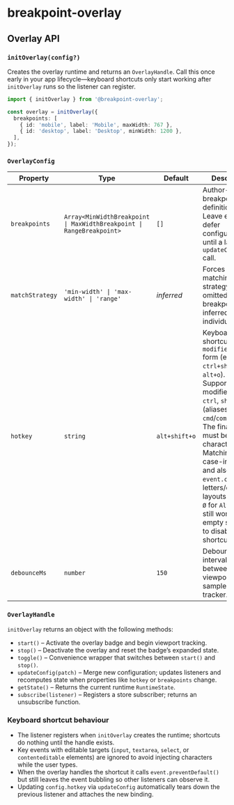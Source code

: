 # breakpoint-overlay

## Overlay API

### `initOverlay(config?)`

Creates the overlay runtime and returns an `OverlayHandle`. Call this once early in your app lifecycle—keyboard shortcuts only start working after `initOverlay` runs so the listener can register.

```ts
import { initOverlay } from '@breakpoint-overlay';

const overlay = initOverlay({
  breakpoints: [
    { id: 'mobile', label: 'Mobile', maxWidth: 767 },
    { id: 'desktop', label: 'Desktop', minWidth: 1200 },
  ],
});
```

### `OverlayConfig`

| Property        | Type                                                           | Default       | Description |
|-----------------|----------------------------------------------------------------|---------------|-------------|
| `breakpoints`   | `Array<MinWidthBreakpoint \| MaxWidthBreakpoint \| RangeBreakpoint>` | `[]`        | Author-supplied breakpoint definitions. Leave empty to defer configuration until a later `updateConfig` call. |
| `matchStrategy` | `'min-width' \| 'max-width' \| 'range'`                        | _inferred_    | Forces a specific matching strategy; when omitted, each breakpoint is inferred individually. |
| `hotkey`        | `string`                                                       | `alt+shift+o` | Keyboard shortcut in `modifier+...+key` form (e.g. `ctrl+shift+k`, `alt+o`). Supported modifiers: `alt`, `ctrl`, `shift`, `meta` (aliases `cmd`/`command`). The final token must be a single character. Matching is case-insensitive and also checks `event.code` for letters/digits, so layouts that emit `Ø` for `Alt+Shift+O` still work. Use an empty string (`""`) to disable the shortcut entirely. |
| `debounceMs`    | `number`                                                       | `150`         | Debounce interval (ms) between viewport samples from the tracker. |

### `OverlayHandle`

`initOverlay` returns an object with the following methods:

- `start()` – Activate the overlay badge and begin viewport tracking.
- `stop()` – Deactivate the overlay and reset the badge’s expanded state.
- `toggle()` – Convenience wrapper that switches between `start()` and `stop()`.
- `updateConfig(patch)` – Merge new configuration; updates listeners and recomputes state when properties like `hotkey` or `breakpoints` change.
- `getState()` – Returns the current runtime `RuntimeState`.
- `subscribe(listener)` – Registers a store subscriber; returns an unsubscribe function.

### Keyboard shortcut behaviour

- The listener registers when `initOverlay` creates the runtime; shortcuts do nothing until the handle exists.
- Key events with editable targets (`input`, `textarea`, `select`, or `contenteditable` elements) are ignored to avoid injecting characters while the user types.
- When the overlay handles the shortcut it calls `event.preventDefault()` but still leaves the event bubbling so other listeners can observe it.
- Updating `config.hotkey` via `updateConfig` automatically tears down the previous listener and attaches the new binding.
